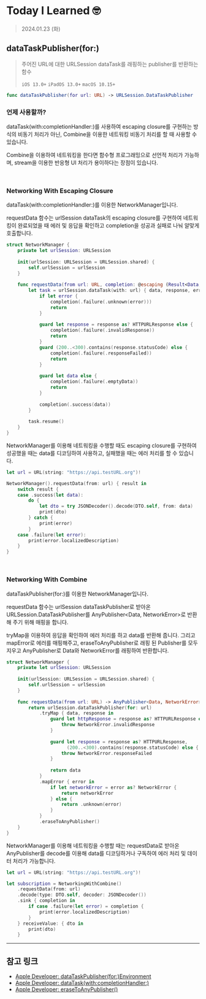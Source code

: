 # Today I Learned 🤓

> 2024.01.23 (화)

## dataTaskPublisher(for:)

> 주어진 URL에 대한 URLSession dataTask를 래핑하는 publisher를 반환하는 함수
> 
> `iOS 13.0+` `iPadOS 13.0+` `macOS 10.15+`

```swift
func dataTaskPublisher(for url: URL) -> URLSession.DataTaskPublisher
```

### 언제 사용할까?

dataTask(with:completionHandler:)를 사용하여 escaping closure를 구현하는 방식의 비동기 처리가 아닌, Combine을 이용한 네트워킹 비동기 처리를 할 때 사용할 수 있습니다.

Combine을 이용하여 네트워킹을 한다면 함수형 프로그래밍으로 선언적 처리가 가능하며, stream을 이용한 반응형 UI 처리가 용이하다는 장점이 있습니다.

<br>

### Networking With Escaping Closure

dataTask(with:completionHandler:)를 이용한 NetworkManager입니다.

requestData 함수는 urlSession dataTask의 escaping closure를 구현하여 네트워킹이 완료되었을 때 에러 및 응답을 확인하고 completion을 성공과 실패로 나눠 알맞게 호출합니다.

```swift
struct NetworkManager {
    private let urlSession: URLSession
    
    init(urlSession: URLSession = URLSession.shared) {
        self.urlSession = urlSession
    }
    
    func requestData(from url: URL, completion: @escaping (Result<Data, NetworkError>) -> Void) {
        let task = urlSession.dataTask(with: url) { data, response, error in
            if let error {
                completion(.failure(.unknown(error)))
                return
            }
            
            guard let response = response as? HTTPURLResponse else {
                completion(.failure(.invalidResponse))
                return
            }
            guard (200..<300).contains(response.statusCode) else {
                completion(.failure(.responseFailed))
                return
            }
            
            guard let data else {
                completion(.failure(.emptyData))
                return
            }
            
            completion(.success(data))
        }
        
        task.resume()
    }
}
```

NetworkManager를 이용해 네트워킹을 수행할 때도 escaping closure를 구현하여 성공했을 때는 data를 디코딩하여 사용하고, 실패했을 때는 에러 처리를 할 수 있습니다.

```swift
let url = URL(string: "https://api.testURL.org")!

NetworkManager().requestData(from: url) { result in
    switch result {
    case .success(let data):
        do {
            let dto = try JSONDecoder().decode(DTO.self, from: data)
            print(dto)
        } catch {
            print(error)
        }
    case .failure(let error):
        print(error.localizedDescription)
    }
}
```

<br>

### Networking With Combine

dataTaskPublisher(for:)를 이용한 NetworkManager입니다.

requestData 함수는 urlSession dataTaskPublisher로 받아온 URLSession.DataTaskPublisher를 AnyPublisher<Data, NetworkError>로 반환해 주기 위해 매핑을 합니다.

tryMap을 이용하여 응답을 확인하여 에러 처리를 하고 data를 반환해 줍니다. 그리고 mapError로 에러를 매핑해주고, eraseToAnyPublisher로 래핑 된 Publisher를 모두 지우고 AnyPublisher로 Data와 NetworkError를 래핑하여 반환합니다.

```swift
struct NetworkManager {
    private let urlSession: URLSession
    
    init(urlSession: URLSession = URLSession.shared) {
        self.urlSession = urlSession
    }
    
    func requestData(from url: URL) -> AnyPublisher<Data, NetworkError> {
        return urlSession.dataTaskPublisher(for: url)
            .tryMap { data, response in
                guard let httpResponse = response as? HTTPURLResponse else {
                    throw NetworkError.invalidResponse
                }
                
                guard let response = response as? HTTPURLResponse,
                      (200..<300).contains(response.statusCode) else {
                    throw NetworkError.responseFailed
                }
                
                return data
            }
            .mapError { error in
                if let networkError = error as? NetworkError {
                    return networkError
                } else {
                    return .unknown(error)
                }
            }
            .eraseToAnyPublisher()
    }
}
```

NetworkManager를 이용해 네트워킹을 수행할 때는 requestData로 받아온 AnyPublisher를 decode를 이용해 data를 디코딩하거나 구독하여 에러 처리 및 데이터 처리가 가능합니다.

```swift
let url = URL(string: "https://api.testURL.org")!

let subscription = NetworkingWithCombine()
    .requestData(from: url)
    .decode(type: DTO.self, decoder: JSONDecoder())
    .sink { completion in
        if case .failure(let error) = completion {
            print(error.localizedDescription)
        }
    } receiveValue: { dto in
        print(dto)
    }
```

---
## 참고 링크
- [Apple Developer: dataTaskPublisher(for:)Environment](https://developer.apple.com/documentation/foundation/urlsession/3329708-datataskpublisher)
- [Apple Developer: dataTask(with:completionHandler:)](https://developer.apple.com/documentation/foundation/urlsession/1407613-datatask)
- [Apple Developer: eraseToAnyPublisher()](https://developer.apple.com/documentation/combine/just/erasetoanypublisher())

